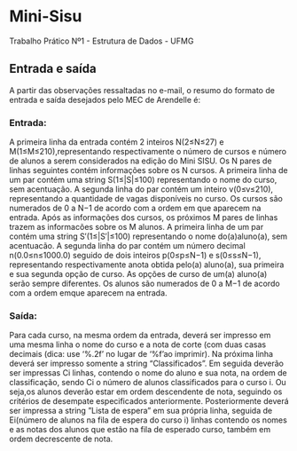 # Mini-Sisu
Trabalho Prático Nº1 - Estrutura de Dados - UFMG

## Entrada e saída
A partir das observações ressaltadas no e-mail, o resumo do formato de entrada e saída desejados pelo MEC de Arendelle é:
### Entrada:
A primeira linha da entrada contém 2 inteiros N(2≤N≤27) e M(1≤M≤210),representando respectivamente o número de cursos e número de alunos a serem considerados na edição do Mini SISU. Os N pares de linhas seguintes contém informações sobre os N cursos.  A primeira linha de um par contém uma string S(1≤|S|≤100) representando o nome do curso, sem acentuação.  A segunda linha do par contém um inteiro v(0≤v≤210), representando a quantidade de vagas disponíveis no curso. Os cursos são numerados de 0 a N−1 de acordo com a ordem em que aparecem na entrada. Após as informações dos cursos, os próximos M pares de linhas trazem as informacões sobre os M alunos.  A primeira linha de um par contém uma string S′(1≤|S′|≤100) representando o nome do(a)aluno(a), sem acentuacão.   A segunda linha do par contém um número decimal n(0.0≤n≤1000.0) seguido  de  dois  inteiros p(0≤p≤N−1)  e s(0≤s≤N−1), representando  respectivamente  anota obtida pelo(a) aluno(a), sua primeira e sua segunda opção de curso.  As opções de curso de um(a) aluno(a) serão sempre diferentes.  Os alunos são numerados de 0 a M−1 de acordo com a ordem emque aparecem na entrada.

### Saída:
Para cada curso, na mesma ordem da entrada, deverá ser impresso em uma mesma linha o  nome  do  curso e a nota de corte  (com  duas  casas  decimais  (dica: use  ‘%.2f’  no  lugar  de  ‘%f’ao  imprimir).   Na  próxima  linha  deverá  ser  impresso  somente  a  string  “Classificados”.   Em  seguida deverão ser impressas Ci linhas, contendo o nome do aluno e sua nota, na ordem de classificação, sendo Ci o número de alunos classificados para o curso i.  Ou seja,os alunos deverão estar em ordem descendente de nota, seguindo os critérios de desempate especificados anteriormente.  Posteriormente deverá ser impressa a string ”Lista de espera” em sua própria linha, seguida de Ei(número de alunos na fila de espera do curso i) linhas contendo os nomes e as notas dos alunos que estão na fila de esperado curso, também em ordem decrescente de nota.
